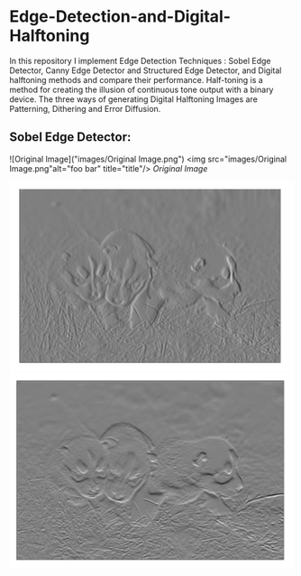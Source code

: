 # Edge-Detection-and-Digital-Halftoning

In this repository I implement Edge Detection Techniques : Sobel Edge Detector, Canny Edge Detector and Structured Edge Detector, and Digital halftoning methods and compare their performance. Half-toning is a method for creating the illusion of continuous tone output with a binary device. The three ways of generating Digital Halftoning Images are Patterning, Dithering and Error Diffusion.

## Sobel Edge Detector:



![Original Image]("images/Original Image.png")
<img src="images/Original Image.png"alt="foo bar" title="title"/>
<em>Original Image</em>

<img src="images/X-gradient.png"/>

<img src="images/Y-gradient.png"/>



